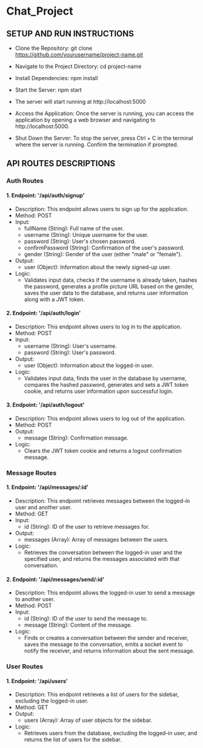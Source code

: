 # Chat_Project

## SETUP AND RUN INSTRUCTIONS
  * Clone the Repository: git clone https://github.com/yourusername/project-name.git
  * Navigate to the Project Directory: cd project-name
  * Install Dependencies: npm install
  * Start the Server: npm start

  * The server will start running at http://localhost:5000
  * Access the Application: Once the server is running, you can access the application by opening a web browser and navigating to http://localhost:5000.
  * Shut Down the Server: To stop the server, press Ctrl + C in the terminal where the server is running. Confirm the termination if prompted.

## API ROUTES DESCRIPTIONS
### Auth Routes

#### 1. Endpoint: '/api/auth/signup'
  * Description: This endpoint allows users to sign up for the application.
  * Method: POST
  * Input:
      * fullName (String): Full name of the user.
      * username (String): Unique username for the user.
      * password (String): User's chosen password.
      * confirmPassword (String): Confirmation of the user's password.
      * gender (String): Gender of the user (either "male" or "female").
  * Output:
      * user (Object): Information about the newly signed-up user.
  * Logic:
      * Validates input data, checks if the username is already taken, hashes the password, generates a profile picture URL based on the gender, saves the user data to the database, and returns user information along with a JWT token.

#### 2. Endpoint: '/api/auth/login'
  * Description: This endpoint allows users to log in to the application.
  * Method: POST
  * Input:
      * username (String): User's username.
      * password (String): User's password.
  * Output:
      * user (Object): Information about the logged-in user.
  * Logic:
      * Validates input data, finds the user in the database by username, compares the hashed password, generates and sets a JWT token cookie, and returns user information upon successful login.

#### 3. Endpoint: '/api/auth/logout'
  * Description: This endpoint allows users to log out of the application.
  * Method: POST
  * Output:
      * message (String): Confirmation message.
  * Logic:
      * Clears the JWT token cookie and returns a logout confirmation message.

### Message Routes

#### 1. Endpoint: '/api/messages/:id'
  * Description: This endpoint retrieves messages between the logged-in user and another user.
  * Method: GET
  * Input:
      * id (String): ID of the user to retrieve messages for.
  * Output:
      * messages (Array): Array of messages between the users.
  * Logic:
      * Retrieves the conversation between the logged-in user and the specified user, and returns the messages associated with that conversation.

#### 2. Endpoint: '/api/messages/send/:id'
  * Description: This endpoint allows the logged-in user to send a message to another user.
  * Method: POST
  * Input:
      * id (String): ID of the user to send the message to.
      * message (String): Content of the message.
  * Logic:
      * Finds or creates a conversation between the sender and receiver, saves the message to the conversation, emits a socket event to notify the receiver, and returns information about the sent message.

### User Routes

#### 1.  Endpoint: '/api/users'
  * Description: This endpoint retrieves a list of users for the sidebar, excluding the logged-in user.
  * Method: GET
  * Output:
      * users (Array): Array of user objects for the sidebar.
  * Logic:
      * Retrieves users from the database, excluding the logged-in user, and returns the list of users for the sidebar.
   
 
  

